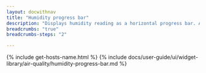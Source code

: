 ```yaml
---
layout: docwithnav
title: "Humidity progress bar"
description: "Displays humidity reading as a horizontal progress bar. Allows to configure value range, bar colors, and other settings."
breadcrumbs: "true"
breadcrumbs-steps: "2"

---
```

{% include get-hosts-name.html %}
{% include docs/user-guide/ui/widget-library/air-quality/humidity-progress-bar.md %}
